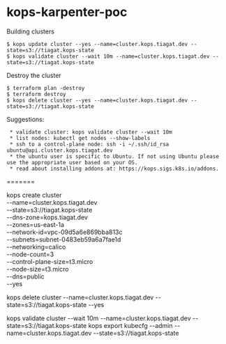 # kops-karpenter-poc

Building clusters

```
$ kops update cluster --yes --name=cluster.kops.tiagat.dev --state=s3://tiagat.kops-state
$ kops validate cluster --wait 10m --name=cluster.kops.tiagat.dev --state=s3://tiagat.kops-state
```

Destroy the cluster

```
$ terraform plan -destroy
$ terraform destroy
$ kops delete cluster --yes --name=cluster.kops.tiagat.dev --state=s3://tiagat.kops-state
```

Suggestions:

```
 * validate cluster: kops validate cluster --wait 10m
 * list nodes: kubectl get nodes --show-labels
 * ssh to a control-plane node: ssh -i ~/.ssh/id_rsa ubuntu@api.cluster.kops.tiagat.dev
 * the ubuntu user is specific to Ubuntu. If not using Ubuntu please use the appropriate user based on your OS.
 * read about installing addons at: https://kops.sigs.k8s.io/addons.
```

=======

kops create cluster \
 --name=cluster.kops.tiagat.dev \
 --state=s3://tiagat.kops-state \
 --dns-zone=kops.tiagat.dev \
 --zones=us-east-1a \
 --network-id=vpc-09d5a6e869bba813c \
 --subnets=subnet-0483eb59a6a7fae1d \
 --networking=calico \
 --node-count=3 \
 --control-plane-size=t3.micro \
 --node-size=t3.micro \
 --dns=public \
 --yes

kops delete cluster --name=cluster.kops.tiagat.dev --state=s3://tiagat.kops-state --yes

kops validate cluster --wait 10m --name=cluster.kops.tiagat.dev --state=s3://tiagat.kops-state
kops export kubecfg --admin --name=cluster.kops.tiagat.dev --state=s3://tiagat.kops-state
